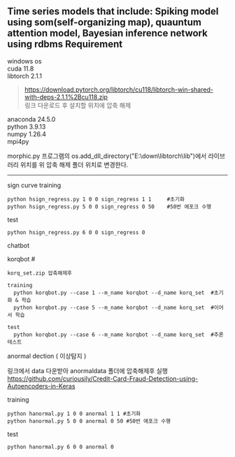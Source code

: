 Time series models that include: Spiking model using som(self-organizing map), quauntum attention model, Bayesian inference network using rdbms
Requirement
----------------------------
windows os  
cuda 11.8  
libtorch 2.1.1  
>https://download.pytorch.org/libtorch/cu118/libtorch-win-shared-with-deps-2.1.1%2Bcu118.zip  
>링크 다운로드 후 설치할 위치에 압축 해제

anaconda 24.5.0  
python 3.9.13  
numpy 1.26.4  
mpi4py  
 
morphic.py 프로그램의 os.add_dll_directory("E:\\down\libtorch\lib")에서 라이브러리 위치를 위 압축 해제 폴더 위치로 변경한다.  

-----------------------------

sign curve 
  training
  
    python hsign_regress.py 1 0 0 sign_regress 1 1     #초기화
    python hsign_regress.py 5 0 0 sign_regress 0 50    #50번 에포크 수행
  test
  
    python hsign_regress.py 6 0 0 sign_regress 0


chatbot

  korqbot #
  
    korq_set.zip 압축해제후
    
    training
      python korqbot.py --case 1 --m_name korqbot --d_name korq_set  #초기화 & 학습
      python korqbot.py --case 5 --m_name korqbot --d_name korq_set  #이어서 학습
      
    test
      python korqbot.py --case 6 --m_name korqbot --d_name korq_set  #추론 테스트


anormal dection ( 이상탐지 )

링크에서 data 다운받아 anormaldata 폴더에 압축해제후 실행 https://github.com/curiousily/Credit-Card-Fraud-Detection-using-Autoencoders-in-Keras

  training
  
    python hanormal.py 1 0 0 anormal 1 1 #초기화
    python hanormal.py 5 0 0 anormal 0 50 #50번 에포크 수행

  test
  
    python hanormal.py 6 0 0 anormal 0 
